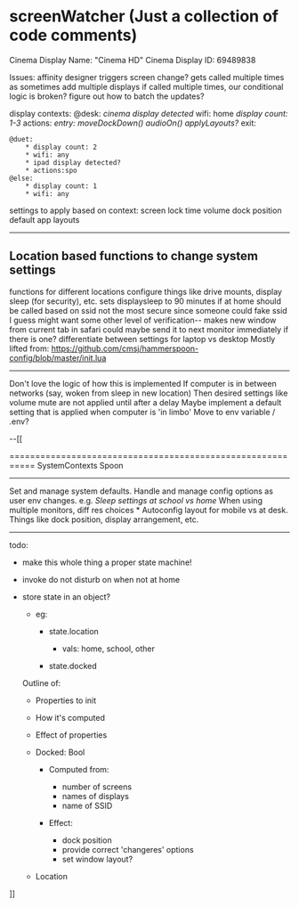 # screenWatcher (Just a collection of code comments)

Cinema Display Name: "Cinema HD" Cinema Display ID: 69489838

Issues: affinity designer triggers screen change? gets called multiple times as sometimes add multiple displays if called multiple times, our conditional logic is broken? figure out how to batch the updates?

display contexts: @desk: _cinema display detected_ wifi: home _display count: 1-3_ actions: _entry: moveDockDown() audioOn() applyLayouts?_ exit:

```
@duet:
    * display count: 2
    * wifi: any
    * ipad display detected?
    * actions:spo
@else:
    * display count: 1
    * wifi: any
```

settings to apply based on context: screen lock time volume dock position default app layouts

--------------------------------------------------------------------------------

## Location based functions to change system settings

functions for different locations configure things like drive mounts, display sleep (for security), etc. sets displaysleep to 90 minutes if at home should be called based on ssid not the most secure since someone could fake ssid I guess might want some other level of verification-- makes new window from current tab in safari could maybe send it to next monitor immediately if there is one? differentiate between settings for laptop vs desktop Mostly lifted from: <https://github.com/cmsj/hammerspoon-config/blob/master/init.lua>

--------------------------------------------------------------------------------

Don't love the logic of how this is implemented If computer is in between networks (say, woken from sleep in new location) Then desired settings like volume mute are not applied until after a delay Maybe implement a default setting that is applied when computer is 'in limbo' Move to env variable / .env?

--[[

=========================================================== SystemContexts Spoon

--------------------------------------------------------------------------------

Set and manage system defaults. Handle and manage config options as user env changes. e.g. _Sleep settings at school vs home_ When using multiple monitors, diff res choices * Autoconfig layout for mobile vs at desk. Things like dock position, display arrangement, etc.

--------------------------------------------------------------------------------

todo:

- make this whole thing a proper state machine!

- invoke do not disturb on when not at home

- store state in an object?

  - eg:

    - state.location

      - vals: home, school, other

    - state.docked

  Outline of:

  - Properties to init
  - How it's computed
  - Effect of properties

  - Docked: Bool

    - Computed from:

      - number of screens
      - names of displays
      - name of SSID

    - Effect:

      - dock position
      - provide correct 'changeres' options
      - set window layout?

  - Location

]]
